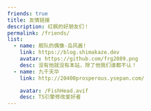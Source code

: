 ```yaml
---
friends: true
title: 友情链接
description: 红枫的好朋友们！
permalink: /friends/
list:
  - name: 舰队的偶像-岛风酱!
    link: https://blog.shimakaze.dev
    avatar: https://github.com/frg2089.png
    desc: 没有他就没有本站，除了他我们谁都不认！
  - name: 九千天华
    link: http://20400prosperous.ysepan.com/

    avatar: /FishHead.avif
    desc: TS引擎修改爱好者
---
```

